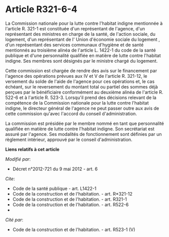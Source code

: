 # Article R321-6-4

La Commission nationale pour la lutte contre l'habitat indigne mentionnée à l'article R. 321-1 est constituée d'un
représentant de l'agence, d'un représentant des ministres en charge de la santé, de l'action sociale, du logement, d'un
représentant de l'       Union d'économie sociale du logement , d'un représentant des services communaux d'hygiène et de
santé mentionnés au troisième alinéa de l'article L. 1422-1 du code de la santé publique et d'une personnalité qualifiée en
matière de lutte contre l'habitat indigne. Ses membres sont désignés par le ministre chargé du logement. 

Cette commission est chargée de rendre des avis sur le financement par l'agence des opérations prévues aux IV et V de
l'article R. 321-12, le versement du solde de l'aide de l'agence pour ces opérations et, le cas échéant, sur le reversement
du montant total ou partiel des sommes déjà perçues par le bénéficiaire conformément au deuxième alinéa de l'article R. 522-6
et à l'article R. 523-3. Lorsqu'il prend des décisions relevant de la compétence de la Commission nationale pour la lutte
contre l'habitat indigne, le directeur général de l'agence ne peut passer outre aux avis de cette commission qu'avec l'accord
du conseil d'administration. 

La commission est présidée par le membre nommé en tant que personnalité qualifiée en matière de lutte contre l'habitat
indigne. Son secrétariat est assuré par l'agence. Ses modalités de fonctionnement sont définies par un règlement intérieur,
approuvé par le conseil d'administration.

**Liens relatifs à cet article**

_Modifié par_:

  - Décret n°2012-721 du 9 mai 2012 - art. 6

_Cite_:

  - Code de la santé publique - art. L1422-1
  - Code de la construction et de l'habitation. - art. R*321-12
  - Code de la construction et de l'habitation. - art. R321-1
  - Code de la construction et de l'habitation. - art. R522-6
  - 

_Cité par_:

  - Code de la construction et de l'habitation. - art. R523-1 (V)
